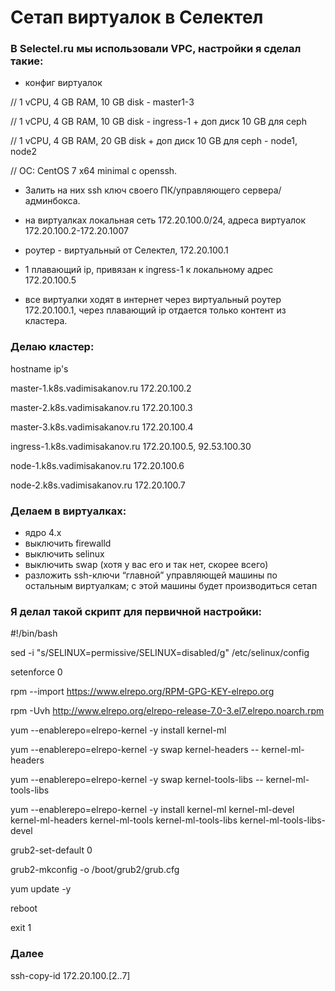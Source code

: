 # Сетап виртуалок в Селектел

### В Selectel.ru мы использовали VPC, настройки я сделал такие:

- конфиг виртуалок

// 1 vCPU, 4 GB RAM, 10 GB disk - master1-3

// 1 vCPU, 4 GB RAM, 10 GB disk - ingress-1 + доп диск 10 GB для ceph

// 1 vCPU, 4 GB RAM, 20 GB disk + доп диск 10 GB для ceph - node1, node2

// ОС: CentOS 7 x64 minimal с openssh.

- Залить на них ssh ключ своего ПК/управляющего сервера/админбокса.

- на виртуалках локальная сеть 172.20.100.0/24, адреса виртуалок 172.20.100.2-172.20.1007

- роутер - виртуальный от Селектел, 172.20.100.1

- 1 плавающий ip, привязан к ingress-1 к локальному адрес 172.20.100.5

- все виртуалки ходят в интернет через виртуальный роутер 172.20.100.1, через плавающий ip отдается только контент из кластера.

### Делаю кластер:

hostname
ip's

master-1.k8s.vadimisakanov.ru
172.20.100.2

master-2.k8s.vadimisakanov.ru
172.20.100.3

master-3.k8s.vadimisakanov.ru
172.20.100.4

ingress-1.k8s.vadimisakanov.ru
172.20.100.5, 92.53.100.30

node-1.k8s.vadimisakanov.ru
172.20.100.6

node-2.k8s.vadimisakanov.ru
172.20.100.7

### Делаем в виртуалках:
- ядро 4.х
- выключить firewalld
- выключить selinux
- выключить swap (хотя у вас его и так нет, скорее всего)
- разложить ssh-ключи “главной” управляющей машины по остальным виртуалкам; с этой машины будет производиться сетап

### Я делал такой скрипт для первичной настройки:


#!/bin/bash

sed -i "s/SELINUX=permissive/SELINUX=disabled/g" /etc/selinux/config

setenforce 0

rpm --import https://www.elrepo.org/RPM-GPG-KEY-elrepo.org

rpm -Uvh http://www.elrepo.org/elrepo-release-7.0-3.el7.elrepo.noarch.rpm 

yum --enablerepo=elrepo-kernel -y install kernel-ml

yum --enablerepo=elrepo-kernel -y swap kernel-headers -- kernel-ml-headers

yum --enablerepo=elrepo-kernel -y swap kernel-tools-libs -- kernel-ml-tools-libs

yum --enablerepo=elrepo-kernel -y install kernel-ml kernel-ml-devel kernel-ml-headers kernel-ml-tools kernel-ml-tools-libs kernel-ml-tools-libs-devel

grub2-set-default 0

grub2-mkconfig -o /boot/grub2/grub.cfg

yum update -y

reboot

exit 1

### Далее

ssh-copy-id 172.20.100.[2..7]

